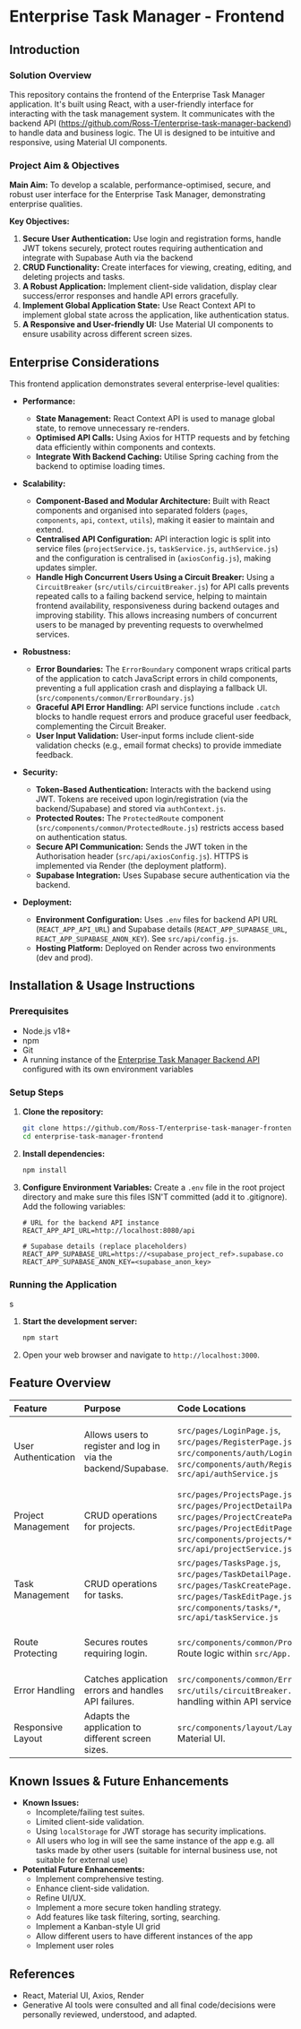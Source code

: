 # Enterprise Task Manager - Frontend

## Introduction

### Solution Overview

This repository contains the frontend of the Enterprise Task Manager application. It's built using React, with a user-friendly interface for interacting with the task management system. It communicates with the backend API (https://github.com/Ross-T/enterprise-task-manager-backend) to handle data and business logic. The UI is designed to be intuitive and responsive, using Material UI components.

### Project Aim & Objectives

**Main Aim:** To develop a scalable, performance-optimised, secure, and robust user interface for the Enterprise Task Manager, demonstrating enterprise qualities.

**Key Objectives:**

1.  **Secure User Authentication:** Use login and registration forms, handle JWT tokens securely, protect routes requiring authentication and integrate with Supabase Auth via the backend
2.  **CRUD Functionality:** Create interfaces for viewing, creating, editing, and deleting projects and tasks.
3.  **A Robust Application:** Implement client-side validation, display clear success/error responses and handle API errors gracefully.
4.  **Implement Global Application State:** Use React Context API to implement global state across the application, like authentication status.
5.  **A Responsive and User-friendly UI:** Use Material UI components to ensure usability across different screen sizes.

## Enterprise Considerations

This frontend application demonstrates several enterprise-level qualities:

* **Performance:**
    * **State Management:** React Context API is used to manage global state, to remove unnecessary re-renders.
    * **Optimised API Calls:** Using Axios for HTTP requests and by fetching data efficiently within components and contexts.
    * **Integrate With Backend Caching:** Utilise Spring caching from the backend to optimise loading times.

* **Scalability:**
    * **Component-Based and Modular Architecture:** Built with React components and organised into separated folders (`pages`, `components`, `api`, `context`, `utils`), making it easier to maintain and extend.
    * **Centralised API Configuration:** API interaction logic is split into service files (`projectService.js`, `taskService.js`, `authService.js`) and the configuration is centralised in (`axiosConfig.js`), making updates simpler.
    * **Handle High Concurrent Users Using a Circuit Breaker:** Using a `CircuitBreaker` (`src/utils/circuitBreaker.js`) for API calls prevents repeated calls to a failing backend service, helping to maintain frontend availability, responsiveness during backend outages and improving stability. This allows increasing numbers of concurrent users to be managed by preventing requests to overwhelmed services.

* **Robustness:**
    * **Error Boundaries:** The `ErrorBoundary` component wraps critical parts of the application to catch JavaScript errors in child components, preventing a full application crash and displaying a fallback UI. (`src/components/common/ErrorBoundary.js`)
    * **Graceful API Error Handling:** API service functions include `.catch` blocks to handle request errors and produce graceful user feedback, complementing the Circuit Breaker.
    * **User Input Validation:** User-input forms include client-side validation checks (e.g., email format checks) to provide immediate feedback.

* **Security:**
    * **Token-Based Authentication:** Interacts with the backend using JWT. Tokens are received upon login/registration (via the backend/Supabase) and stored via `authContext.js`.
    * **Protected Routes:** The `ProtectedRoute` component (`src/components/common/ProtectedRoute.js`) restricts access based on authentication status.
    * **Secure API Communication:** Sends the JWT token in the Authorisation header (`src/api/axiosConfig.js`). HTTPS is implemented via Render (the deployment platform).
    * **Supabase Integration:** Uses Supabase secure authentication via the backend.

* **Deployment:**
    * **Environment Configuration:** Uses `.env` files for backend API URL (`REACT_APP_API_URL`) and Supabase details (`REACT_APP_SUPABASE_URL`, `REACT_APP_SUPABASE_ANON_KEY`). See `src/api/config.js`.
    * **Hosting Platform:** Deployed on Render across two environments (dev and prod).

## Installation & Usage Instructions

### Prerequisites

* Node.js v18+
* npm
* Git
* A running instance of the [Enterprise Task Manager Backend API](https://github.com/Ross-T/enterprise-task-manager-backend) configured with its own environment variables

### Setup Steps

1.  **Clone the repository:**
    ```bash
    git clone https://github.com/Ross-T/enterprise-task-manager-frontend.git
    cd enterprise-task-manager-frontend
    ```

2.  **Install dependencies:**
    ```bash
    npm install
    ```

3.  **Configure Environment Variables:**
    Create a `.env` file in the root project directory and make sure this files ISN'T committed (add it to .gitignore). Add the following variables:
    ```dotenv
    # URL for the backend API instance
    REACT_APP_API_URL=http://localhost:8080/api

    # Supabase details (replace placeholders)
    REACT_APP_SUPABASE_URL=https://<supabase_project_ref>.supabase.co
    REACT_APP_SUPABASE_ANON_KEY=<supabase_anon_key>
    ```

### Running the Application
s
1.  **Start the development server:**
    ```bash
    npm start
    ```
2.  Open your web browser and navigate to `http://localhost:3000`.

## Feature Overview

| Feature               | Purpose                                                       | Code Locations                                                                                                | Context                                                                |
| :-------------------- | :------------------------------------------------------------ | :----------------------------------------------------------------------------------------------------------------------------------------------- | :-------------------------------------------------------------------------------------- |
| User Authentication | Allows users to register and log in via the backend/Supabase.     | `src/pages/LoginPage.js`, `src/pages/RegisterPage.js`, `src/components/auth/Login.js`, `src/components/auth/Register.js`, `src/api/authService.js` | Uses `authContext` for state and token management. Interacts with backend `/auth`. |
| Project Management    | CRUD operations for projects.                                 | `src/pages/ProjectsPage.js`, `src/pages/ProjectDetailPage.js`, `src/pages/ProjectCreatePage.js`, `src/pages/ProjectEditPage.js`, `src/components/projects/*`, `src/api/projectService.js` | Uses `projectContext`. Interacts with backend `/projects`.                   |
| Task Management       | CRUD operations for tasks.                    | `src/pages/TasksPage.js`, `src/pages/TaskDetailPage.js`, `src/pages/TaskCreatePage.js`, `src/pages/TaskEditPage.js`, `src/components/tasks/*`, `src/api/taskService.js` | Uses `taskContext`. Interacts with backend `/tasks`.                         |
| Route Protecting   | Secures routes requiring login.                               | `src/components/common/ProtectedRoute.js`, Route logic within `src/App.js`                                                           | Uses `authContext` to check authentication.                                   |
| Error Handling        | Catches application errors and handles API failures.          | `src/components/common/ErrorBoundary.js`, `src/utils/circuitBreaker.js`, Error handling within API service calls. | Provides fallback UI and user feedback.                                                 |
| Responsive Layout     | Adapts the application to different screen sizes.             | `src/components/layout/Layout.js`, Use of Material UI.                                                 | Core layout structure.                                                                  |

## Known Issues & Future Enhancements

* **Known Issues:**
    * Incomplete/failing test suites.
    * Limited client-side validation.
    * Using `localStorage` for JWT storage has security implications.
    * All users who log in will see the same instance of the app e.g. all tasks made by other users (suitable for internal business use, not suitable for external use)
* **Potential Future Enhancements:**
    * Implement comprehensive testing.
    * Enhance client-side validation.
    * Refine UI/UX.
    * Implement a more secure token handling strategy.
    * Add features like task filtering, sorting, searching.
    * Implement a Kanban-style UI grid
    * Allow different users to have different instances of the app
    * Implement user roles

## References

* React, Material UI, Axios, Render
* Generative AI tools were consulted and all final code/decisions were personally reviewed, understood, and adapted.